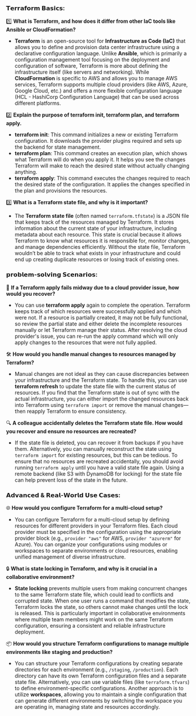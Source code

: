 ### 𝗧𝗲𝗿𝗿𝗮𝗳𝗼𝗿𝗺 𝗕𝗮𝘀𝗶𝗰𝘀:

1️⃣ **What is Terraform, and how does it differ from other IaC tools like Ansible or CloudFormation?**
   - **Terraform** is an open-source tool for **Infrastructure as Code (IaC)** that allows you to define and provision data center infrastructure using a declarative configuration language. 
      Unlike **Ansible**, which is primarily a configuration management tool focusing on the deployment and configuration of software, Terraform is more about defining the infrastructure itself 
      (like servers and networking).
      While **CloudFormation** is specific to AWS and allows you to manage AWS services, Terraform supports multiple cloud providers (like AWS, Azure, Google Cloud, etc.) 
      and offers a more flexible configuration language (HCL - HashiCorp Configuration Language) that can be used across different platforms.

2️⃣ **Explain the purpose of terraform init, terraform plan, and terraform apply.**
   - **terraform init**: This command initializes a new or existing Terraform configuration. It downloads the provider plugins required and sets up the backend for state management.
   - **terraform plan**: This command creates an execution plan, which shows what Terraform will do when you apply it. 
      It helps you see the changes Terraform will make to reach the desired state without actually changing anything.
   - **terraform apply**: This command executes the changes required to reach the desired state of the configuration.
      It applies the changes specified in the plan and provisions the resources.

3️⃣ **What is a Terraform state file, and why is it important?**
   - The **Terraform state file** (often named `terraform.tfstate`) is a JSON file that keeps track of the resources managed by Terraform. 
     It stores information about the current state of your infrastructure, including metadata about each resource. 
     This state is crucial because it allows Terraform to know what resources it is responsible for, monitor changes, and manage dependencies efficiently. 
     Without the state file, Terraform wouldn’t be able to track what exists in your infrastructure and could end up creating duplicate resources or losing track of existing ones.

### 𝗽𝗿𝗼𝗯𝗹𝗲𝗺-𝘀𝗼𝗹𝘃𝗶𝗻𝗴 𝗦𝗰𝗲𝗻𝗮𝗿𝗶𝗼𝘀:

🚨 **If a Terraform apply fails midway due to a cloud provider issue, how would you recover?**
   - You can use **terraform apply** again to complete the operation. Terraform keeps track of which resources were successfully applied and which were not. 
     If a resource is partially created, it may not be fully functional, so review the partial state and either delete the incomplete resources manually or let Terraform manage their status. 
     After resolving the cloud provider's issue, you can re-run the apply command which will only apply changes to the resources that were not fully applied.

🛠️ **How would you handle manual changes to resources managed by Terraform?**
   - Manual changes are not ideal as they can cause discrepancies between your infrastructure and the Terraform state. 
     To handle this, you can use **terraform refresh** to update the state file with the current status of resources. 
     If you find that the Terraform state is out of sync with the actual infrastructure, you can either import the changed resources back into Terraform using `terraform import` or
     remove the manual changes—then reapply Terraform to ensure consistency.

🔍 **A colleague accidentally deletes the Terraform state file. How would you recover and ensure no resources are recreated?**
   - If the state file is deleted, you can recover it from backups if you have them. Alternatively, you can manually reconstruct the state using `terraform import` for existing resources, 
     but this can be tedious. To ensure that no resources are recreated accidentally, you should avoid running `terraform apply` until you have a valid state file again. 
     Using a remote backend (like S3 with DynamoDB for locking) for the state file can help prevent loss of the state in the future.

### 𝗔𝗱𝘃𝗮𝗻𝗰𝗲𝗱 & 𝗥𝗲𝗮𝗹-𝗪𝗼𝗿𝗹𝗱 𝗨𝘀𝗲 𝗖𝗮𝘀𝗲𝘀:

🌐 **How would you configure Terraform for a multi-cloud setup?**
   - You can configure Terraform for a multi-cloud setup by defining resources for different providers in your Terraform files.
     Each cloud provider must be specified in the configuration using the appropriate provider block (e.g., `provider "aws"` for AWS, `provider "azurerm"` for Azure).
     You can organize your configurations using modules or workspaces to separate environments or cloud resources, enabling unified management of diverse infrastructure.

🔒 **What is state locking in Terraform, and why is it crucial in a collaborative environment?**
   - **State locking** prevents multiple users from making concurrent changes to the same Terraform state file, which could lead to conflicts and corrupted state. 
       When one user runs a command that modifies the state, Terraform locks the state, so others cannot make changes until the lock is released. 
       This is particularly important in collaborative environments where multiple team members might work on the same Terraform configuration, ensuring a consistent and reliable infrastructure deployment.

📦 **How would you structure Terraform configurations to manage multiple environments like staging and production?**
   - You can structure your Terraform configurations by creating separate directories for each environment (e.g., `/staging`, `/production`). 
     Each directory can have its own Terraform configuration files and a separate state file. Alternatively, you can use variable files (like `terraform.tfvars`) 
     to define environment-specific configurations. Another approach is to utilize **workspaces**, allowing you to maintain a single configuration that can generate different environments 
     by switching the workspace you are operating in, managing state and resources accordingly.
